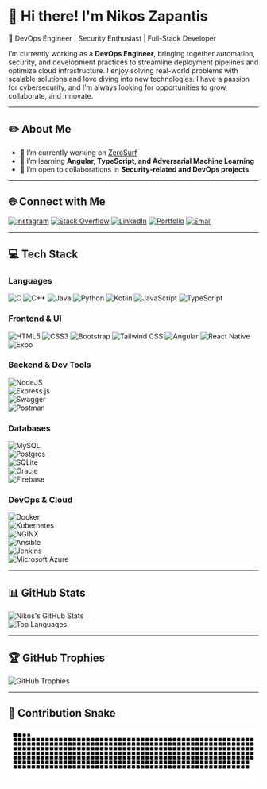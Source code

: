 # 👋 Hi there! I'm Nikos Zapantis

🚀 DevOps Engineer | Security Enthusiast | Full-Stack Developer

I’m currently working as a **DevOps Engineer**, bringing together automation, security, and development practices to streamline deployment pipelines and optimize cloud infrastructure. I enjoy solving real-world problems with scalable solutions and love diving into new technologies. I have a passion for cybersecurity, and I’m always looking for opportunities to grow, collaborate, and innovate.

---

## ✏️ About Me
- 🔭 I’m currently working on [ZeroSurf](https://github.com/NikosZapantis/ZeroSurf)
- 🌱 I’m learning **Angular, TypeScript, and Adversarial Machine Learning**
- 🤝 I’m open to collaborations in **Security-related and DevOps projects**

---

## 🌐 Connect with Me
[![Instagram](https://img.shields.io/badge/Instagram-%23E4405F.svg?logo=Instagram&logoColor=white)](https://www.instagram.com/nikos.zapantis/) 
[![Stack Overflow](https://img.shields.io/badge/-Stackoverflow-FE7A16?logo=stack-overflow&logoColor=white)](https://stackoverflow.com/users/20513319/nikos-zapantis) 
[![LinkedIn](https://img.shields.io/badge/LinkedIn-%230A66C2.svg?logo=LinkedIn&logoColor=white)](https://www.linkedin.com/in/nikos-zapantis-734175319/) 
[![Portfolio](https://img.shields.io/badge/Portfolio-%23000000.svg?logo=firefox&logoColor=white)](https://nz-portfolio-4e9ad.web.app/) 
[![Email](https://img.shields.io/badge/Email-D14836?logo=gmail&logoColor=white)](mailto:nikoszapantis1@gmail.com) 

---

## 💻 Tech Stack

### Languages  
![C](https://img.shields.io/badge/c-%2300599C.svg?style=for-the-badge&logo=c&logoColor=white) 
![C++](https://img.shields.io/badge/c++-%2300599C.svg?style=for-the-badge&logo=c%2B%2B&logoColor=white) 
![Java](https://img.shields.io/badge/java-%23ED8B00.svg?style=for-the-badge&logo=openjdk&logoColor=white) 
![Python](https://img.shields.io/badge/python-3670A0?style=for-the-badge&logo=python&logoColor=ffdd54) 
![Kotlin](https://img.shields.io/badge/kotlin-%237F52FF.svg?style=for-the-badge&logo=kotlin&logoColor=white) 
![JavaScript](https://img.shields.io/badge/javascript-%23323330.svg?style=for-the-badge&logo=javascript&logoColor=%23F7DF1E) 
![TypeScript](https://img.shields.io/badge/typescript-%23007ACC.svg?style=for-the-badge&logo=typescript&logoColor=white)

### Frontend & UI  
![HTML5](https://img.shields.io/badge/html5-%23E34F26.svg?style=for-the-badge&logo=html5&logoColor=white) 
![CSS3](https://img.shields.io/badge/css3-%231572B6.svg?style=for-the-badge&logo=css3&logoColor=white) 
![Bootstrap](https://img.shields.io/badge/bootstrap-%238511FA.svg?style=for-the-badge&logo=bootstrap&logoColor=white) 
![Tailwind CSS](https://img.shields.io/badge/tailwindcss-%2338B2AC.svg?style=for-the-badge&logo=tailwind-css&logoColor=white) 
![Angular](https://img.shields.io/badge/angular-%23DD0031.svg?style=for-the-badge&logo=angular&logoColor=white) 
![React Native](https://img.shields.io/badge/react%20native-%2361DAFB.svg?style=for-the-badge&logo=react&logoColor=white) 
![Expo](https://img.shields.io/badge/expo-000020.svg?style=for-the-badge&logo=expo&logoColor=white)

### Backend & Dev Tools  
![NodeJS](https://img.shields.io/badge/node.js-6DA55F?style=for-the-badge&logo=node.js&logoColor=white)  
![Express.js](https://img.shields.io/badge/express.js-%23404d59.svg?style=for-the-badge&logo=express&logoColor=%2361DAFB)  
![Swagger](https://img.shields.io/badge/-Swagger-%23Clojure?style=for-the-badge&logo=swagger&logoColor=white)  
![Postman](https://img.shields.io/badge/Postman-FF6C37?style=for-the-badge&logo=postman&logoColor=white)  

### Databases  
![MySQL](https://img.shields.io/badge/mysql-4479A1.svg?style=for-the-badge&logo=mysql&logoColor=white)  
![Postgres](https://img.shields.io/badge/postgres-%23316192.svg?style=for-the-badge&logo=postgresql&logoColor=white)  
![SQLite](https://img.shields.io/badge/sqlite-%2307405e.svg?style=for-the-badge&logo=sqlite&logoColor=white)  
![Oracle](https://img.shields.io/badge/Oracle-F80000?style=for-the-badge&logo=oracle&logoColor=white)  
![Firebase](https://img.shields.io/badge/firebase-a08021?style=for-the-badge&logo=firebase&logoColor=ffcd34)

### DevOps & Cloud  
![Docker](https://img.shields.io/badge/docker-%230db7ed.svg?style=for-the-badge&logo=docker&logoColor=white)  
![Kubernetes](https://img.shields.io/badge/kubernetes-%23326ce5.svg?style=for-the-badge&logo=kubernetes&logoColor=white)  
![NGINX](https://img.shields.io/badge/nginx-%23009639.svg?style=for-the-badge&logo=nginx&logoColor=white)  
![Ansible](https://img.shields.io/badge/ansible-%231A1918.svg?style=for-the-badge&logo=ansible&logoColor=white)  
![Jenkins](https://img.shields.io/badge/jenkins-%232C5263.svg?style=for-the-badge&logo=jenkins&logoColor=white)  
![Microsoft Azure](https://img.shields.io/badge/Microsoft%20Azure-0089D6?style=for-the-badge&logo=microsoftazure&logoColor=white)

---

## 📊 GitHub Stats

![Nikos's GitHub Stats](https://github-readme-stats.vercel.app/api?username=NikosZapantis&theme=dark&hide_border=false&include_all_commits=true&count_private=true)  
![Top Languages](https://github-readme-stats.vercel.app/api/top-langs/?username=NikosZapantis&theme=dark&hide_border=false&layout=compact)

---

## 🏆 GitHub Trophies

![GitHub Trophies](https://github-profile-trophy.vercel.app/?username=NikosZapantis&theme=radical&no-frame=false&no-bg=false&margin-w=4)

---

## 🐍 Contribution Snake

<picture>
  <source media="(prefers-color-scheme: dark)" srcset="https://raw.githubusercontent.com/tobiasmeyhoefer/tobiasmeyhoefer/output/github-snake-dark.svg" />
  <source media="(prefers-color-scheme: light)" srcset="https://raw.githubusercontent.com/tobiasmeyhoefer/tobiasmeyhoefer/output/github-snake.svg" />
  <img alt="github-snake" src="https://raw.githubusercontent.com/NikosZapantis/NikosZapantis/output/github-snake.svg" />
</picture>
